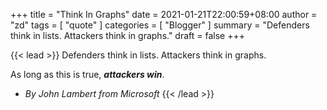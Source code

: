 +++
title =  "Think In Graphs"
date = 2021-01-21T22:00:59+08:00
author = "zd"
tags = [ "quote" ]
categories = [ "Blogger" ]
summary = "Defenders think in lists. Attackers think in graphs."
draft = false
+++

{{< lead >}}
Defenders think in lists. Attackers think in graphs. 

As long as this is true, ***attackers win***.

- *By John Lambert from Microsoft*
{{< /lead >}}

